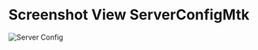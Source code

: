 # Screenshot View ServerConfigMtk

![Server Config](https://user-images.githubusercontent.com/80105942/142716968-f9017306-8984-4afc-bc1e-d7a5795cb574.PNG)
